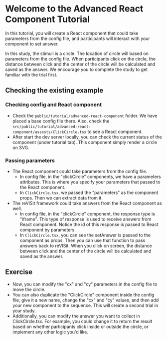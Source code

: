 # Welcome to the Advanced React Component Tutorial

In this tutorial, you will create a React component that could take parameters from the config file, and participants will interact with your component to set answer. 

In this study, the stimuli is a circle. The location of circle will based on parameters from the config file. 
When participants click on the circle, the distance between click and the center of the circle will be calculated and saved as the answer. We encourage you to complete the study to get familiar with the trial first.

## Checking the existing example
### Checking config and React component
- Check the `public/tutorial/advanced-react-component` folder. We have placed a base config file there. Also, check the `src/public/tutorial/advanced-react-component/assests/ClickCircle.tsx` to see a React component.
- After start the dev server locally, you can check the current status of the component (under tutorial tab). This component simply render a circle on SVG. 

### Passing parameters
- The React component could take parameters from the config file. 
  - In config file, in the "clickCircle" components, we have a parameters attributes. This is where you specify your parameters that passed to the React component.
  - In `ClickCircle.tsx`, we passed the "parameters" as the component props. Then we can extract data from it.
- The reVISit framework could take answers from the React component as well.
  - In config file, in the "clickCircle" component, the response type is "iframe". This type of response is used to receive answers from React component. Notice the id of this response is passed to React component by parameters.
  - In `ClickCircle.tsx`, you can see the setAnswer is passed to the component as props. Then you can use that function to pass answers back to reVISit. When you click on screen, the distance between click and the center of the circle will be calculated and saved as the answer.

## Exercise
- Now, you can modify the "cx" and "cy" parameters in the config file to move the circle.
- You can also duplicate the "ClickCircle" component inside the config file, give it a new name, change the "cx" and "cy" values, and then add your new component to the sequence. This will create a second trial in your study.
- Additionally, you can modify the answer you want to collect in ClickCircle.tsx. For example, you could change it to return the result based on whether participants click inside or outside the circle, or implement any other logic you'd like.
